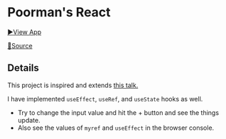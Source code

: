 ---
---

# Poorman's React

[:arrow_forward:View App](https://codepen.io/shubhamcanmakecommit/pen/poNNGGZ?editors=0010) 

[:book:Source](https://codepen.io/shubhamcanmakecommit/pen/poNNGGZ?editors=0010)

## Details

This project is inspired and extends [this talk.](https://www.youtube.com/watch?v=f2mMOiCSj5c)

I have implemented `useEffect`, `useRef`, and `useState` hooks as well.

- Try to change the input value and hit the + button and see the things update.
- Also see the values of `myref` and `useEffect` in the browser console.
